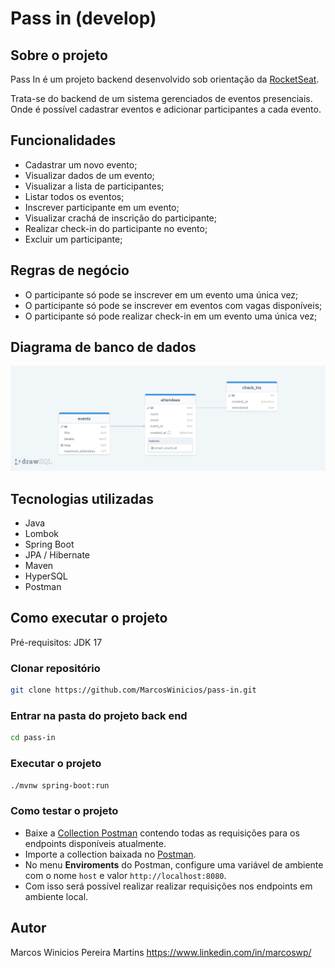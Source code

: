 # Pass in (develop)

## Sobre o projeto
Pass In é um projeto backend desenvolvido sob orientação da [RocketSeat](https://www.rocketseat.com.br/).

Trata-se do backend de um sistema gerenciados de eventos presenciais. Onde é possível cadastrar eventos e adicionar participantes a cada evento.

## Funcionalidades
- Cadastrar um novo evento;
- Visualizar dados de um evento;
- Visualizar a lista de participantes;
- Listar todos os eventos;
- Inscrever participante em um evento;
- Visualizar crachá de inscrição do participante;
- Realizar check-in do participante no evento;
- Excluir um participante;

## Regras de negócio
- O participante só pode se inscrever em um evento uma única vez;
- O participante só pode se inscrever em eventos com vagas disponíveis;
- O participante só pode realizar check-in em um evento uma única vez;

## Diagrama de banco de dados
![Image](https://github.com/MarcosWinicios/pass-in/blob/ffd501b830a3a3e45041be092a7cd41fc1c2ccf1/docs/database-diagram.png?raw=true)

## Tecnologias utilizadas
- Java
- Lombok
- Spring Boot
- JPA / Hibernate
- Maven
- HyperSQL
- Postman

## Como executar o projeto
Pré-requisitos: JDK 17


### Clonar repositório
```bash
git clone https://github.com/MarcosWinicios/pass-in.git
```
### Entrar na pasta do projeto back end
```bash
cd pass-in
```

### Executar o projeto
```bash
./mvnw spring-boot:run
```

### Como testar o projeto
- Baixe a [Collection Postman](https://github.com/MarcosWinicios/pass-in/blob/82b710dac532b25619e501aeb813901e86613d11/docs/pass-in.postman_collection.json) contendo todas as requisições para os endpoints disponíveis atualmente.
- Importe a collection baixada no [Postman](https://www.postman.com/).
- No menu **Enviroments** do Postman, configure uma variável de ambiente com o nome ```host``` e valor ```http://localhost:8080```.
- Com isso será possível realizar realizar requisições nos endpoints em ambiente local.

 
## Autor
Marcos Winicios Pereira Martins
https://www.linkedin.com/in/marcoswp/
